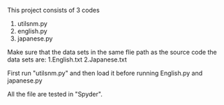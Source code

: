 This project consists of 3 codes 
  1. utilsnm.py 
  2. english.py 
  3. japanese.py

Make sure that the data sets in the same flie path as the source code the data sets are: 1.English.txt 2.Japanese.txt

First run "utilsnm.py" and then load it before running English.py and japanese.py

All the file are tested in "Spyder".
